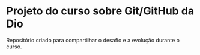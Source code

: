# Projeto do curso sobre Git/GitHub da Dio
Repositório criado para compartilhar o desafio e a evolução durante o curso.
